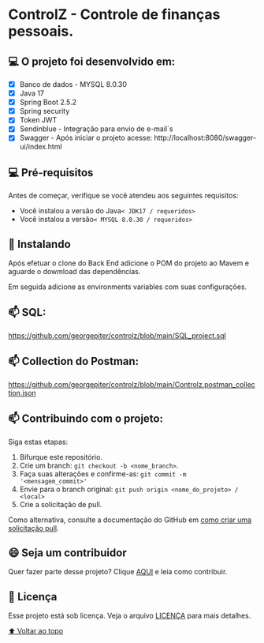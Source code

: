 # ControlZ - Controle de finanças pessoais.

## 💻 O projeto foi desenvolvido em:

- [x] Banco de dados - MYSQL 8.0.30
- [x] Java 17
- [x] Spring Boot 2.5.2
- [x] Spring security
- [x] Token JWT
- [x] Sendinblue - Integração para envio de e-mail´s
- [x] Swagger - Após iniciar o projeto acesse: http://localhost:8080/swagger-ui/index.html

## 💻 Pré-requisitos

Antes de começar, verifique se você atendeu aos seguintes requisitos:

* Você instalou a versão do Java`< JDK17 / requeridos>`
* Você instalou a versão`< MYSQL 8.0.30 / requeridos>`

## 🚀 Instalando <Entrega Veloz>

Após efetuar o clone do Back End adicione o POM do projeto ao Mavem e aguarde o dowmload das dependências.

Em seguida adicione as environments variables com suas configurações.
  
## 📫 SQL:
   https://github.com/georgepiter/controlz/blob/main/SQL_project.sql
    
## 📫 Collection do Postman:
  https://github.com/georgepiter/controlz/blob/main/Controlz.postman_collection.json

## 📫 Contribuindo com o projeto:

Siga estas etapas:

1. Bifurque este repositório.
2. Crie um branch: `git checkout -b <nome_branch>`.
3. Faça suas alterações e confirme-as: `git commit -m '<mensagem_commit>'`
4. Envie para o branch original: `git push origin <nome_do_projeto> / <local>`
5. Crie a solicitação de pull.

Como alternativa, consulte a documentação do GitHub em [como criar uma solicitação pull](https://help.github.com/en/github/collaborating-with-issues-and-pull-requests/creating-a-pull-request).

## 😄 Seja um contribuidor<br>

Quer fazer parte desse projeto? Clique [AQUI](CONTRIBUTING.md) e leia como contribuir.

## 📝 Licença

Esse projeto está sob licença. Veja o arquivo [LICENÇA](LICENSE.md) para mais detalhes.

[⬆ Voltar ao topo](https://github.com/georgepiter/controlz)<br>
